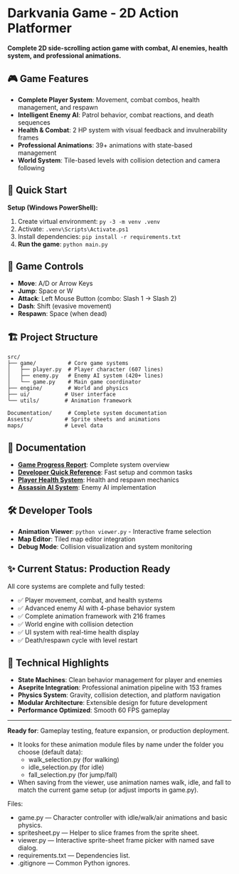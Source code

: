 # Darkvania Game - 2D Action Platformer

**Complete 2D side-scrolling action game with combat, AI enemies, health system, and professional animations.**

## 🎮 Game Features

- **Complete Player System**: Movement, combat combos, health management, and respawn
- **Intelligent Enemy AI**: Patrol behavior, combat reactions, and death sequences  
- **Health & Combat**: 2 HP system with visual feedback and invulnerability frames
- **Professional Animations**: 39+ animations with state-based management
- **World System**: Tile-based levels with collision detection and camera following

## 🚀 Quick Start

**Setup (Windows PowerShell):**
1. Create virtual environment: `py -3 -m venv .venv`
2. Activate: `.venv\Scripts\Activate.ps1`
3. Install dependencies: `pip install -r requirements.txt`
4. **Run the game**: `python main.py`

## 🎯 Game Controls

- **Move**: A/D or Arrow Keys
- **Jump**: Space or W  
- **Attack**: Left Mouse Button (combo: Slash 1 → Slash 2)
- **Dash**: Shift (evasive movement)
- **Respawn**: Space (when dead)

## 🏗️ Project Structure

```
src/
├── game/          # Core game systems
│   ├── player.py  # Player character (607 lines)
│   ├── enemy.py   # Enemy AI system (420+ lines)
│   └── game.py    # Main game coordinator
├── engine/        # World and physics
├── ui/           # User interface
└── utils/        # Animation framework

Documentation/     # Complete system documentation
Assests/          # Sprite sheets and animations
maps/             # Level data
```

## 📖 Documentation

- **[Game Progress Report](Documentation/Game_Progress_Status_Report.md)**: Complete system overview
- **[Developer Quick Reference](Documentation/Developer_Quick_Reference.md)**: Fast setup and common tasks
- **[Player Health System](Documentation/Player_Health_Respawn_System.md)**: Health and respawn mechanics
- **[Assassin AI System](Documentation/Assassin_AI_Task_List.md)**: Enemy AI implementation

## 🛠️ Developer Tools

- **Animation Viewer**: `python viewer.py` - Interactive frame selection
- **Map Editor**: Tiled map editor integration  
- **Debug Mode**: Collision visualization and system monitoring

## ✨ Current Status: Production Ready

All core systems are complete and fully tested:
- ✅ Player movement, combat, and health systems
- ✅ Advanced enemy AI with 4-phase behavior system
- ✅ Complete animation framework with 216 frames
- ✅ World engine with collision detection  
- ✅ UI system with real-time health display
- ✅ Death/respawn cycle with level restart

## 🎯 Technical Highlights

- **State Machines**: Clean behavior management for player and enemies
- **Aseprite Integration**: Professional animation pipeline with 153 frames
- **Physics System**: Gravity, collision detection, and platform navigation
- **Modular Architecture**: Extensible design for future development
- **Performance Optimized**: Smooth 60 FPS gameplay

---

**Ready for**: Gameplay testing, feature expansion, or production deployment.
- It looks for these animation module files by name under the folder you choose (default data):
	- walk_selection.py (for walking)
	- idle_selection.py (for idle)
	- fall_selection.py (for jump/fall)
- When saving from the viewer, use animation names walk, idle, and fall to match the current game setup (or adjust imports in game.py).

Files:
- game.py — Character controller with idle/walk/air animations and basic physics.
- spritesheet.py — Helper to slice frames from the sprite sheet.
- viewer.py — Interactive sprite-sheet frame picker with named save dialog.
- requirements.txt — Dependencies list.
- .gitignore — Common Python ignores.
